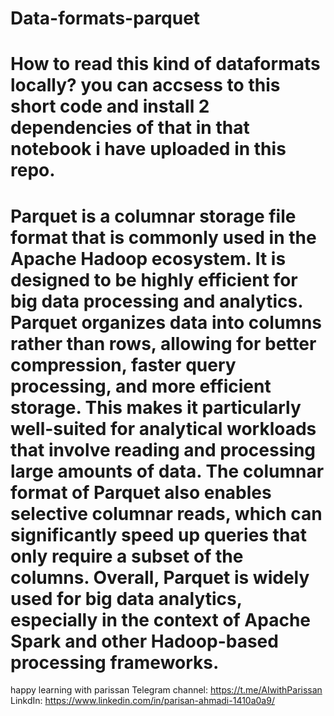 # Data-formats-parquet
# How to read this kind of dataformats locally? you can accsess to this short code and install 2 dependencies of that in that notebook i have uploaded in this repo.

# Parquet is a columnar storage file format that is commonly used in the Apache Hadoop ecosystem. It is designed to be highly efficient for big data processing and analytics. Parquet organizes data into columns rather than rows, allowing for better compression, faster query processing, and more efficient storage. This makes it particularly well-suited for analytical workloads that involve reading and processing large amounts of data. The columnar format of Parquet also enables selective columnar reads, which can significantly speed up queries that only require a subset of the columns. Overall, Parquet is widely used for big data analytics, especially in the context of Apache Spark and other Hadoop-based processing frameworks.

happy learning with parissan
Telegram channel: https://t.me/AIwithParissan
LinkdIn: https://www.linkedin.com/in/parisan-ahmadi-1410a0a9/
